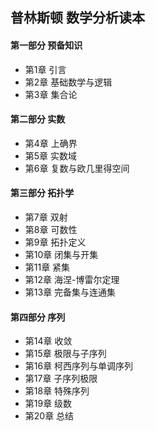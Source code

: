 ## 普林斯顿 数学分析读本
#### 第一部分 预备知识
- 第1章 引言
- 第2章 基础数学与逻辑
- 第3章 集合论
#### 第二部分 实数
- 第4章 上确界
- 第5章 实数域
- 第6章 复数与欧几里得空间
#### 第三部分 拓扑学
- 第7章 双射
- 第8章 可数性
- 第9章 拓扑定义
- 第10章 闭集与开集
- 第11章 紧集
- 第12章 海涅-博雷尔定理
- 第13章 完备集与连通集
#### 第四部分 序列
- 第14章 收敛
- 第15章 极限与子序列
- 第16章 柯西序列与单调序列
- 第17章 子序列极限
- 第18章 特殊序列
- 第19章 级数
- 第20章 总结